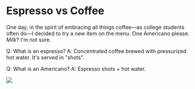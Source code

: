 # Espresso vs Coffee
One day, in the spirit of embracing all things coffee—as college students often do—I decided to try a new item on the menu. One Americano please. *Milk*? I'm not sure.

Q: What is an espresso?
A: Concentrated coffee brewed with pressurized hot water. It's served in "shots".

Q: What is an Americano?
A: Espresso shots + hot water.

<img src="https://cdn.shopify.com/s/files/1/0063/4412/products/espresso_1024x1024.jpg?v=1492793323"/>
